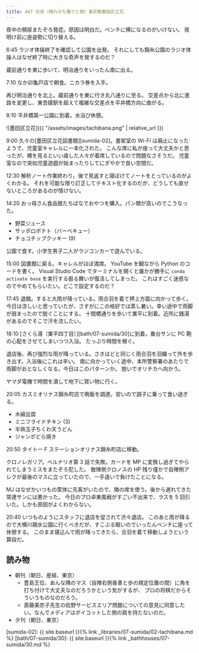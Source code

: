 ```yaml
---
title: 447 日目（晴れのち曇りと雨）東京都墨田区立花
---
```


夜中の頻尿またぞろ発症。原因は明白だ。ベンチに横になるのがいけない。
夜明け前に座姿勢に切り替える。

6:45 ラジオ体操終了を確認して公園を出発。
それにしても錦糸公園のラジオ体操人はなぜ終了時に大きな奇声を発するのだ？

蔵前通りを東に歩いて、明治通りをいったん南に出る。

7:10 なか卯亀戸店で朝食。ニカラ券を入手。

再び明治通りを北上。蔵前通りを東に行き丸八通りに至る。
交差点から北に進路を変更し、東吾嬬駅を超えて複雑な交差点を平井橋方向に曲がる。

8:10 平井橋第一公園に到着。水浴び休憩。

![墨田区立花]({{ "/assets/images/tachibana.png" | relative_url }})

9:00 久々の[墨田区立花図書館][sumida-02]。書架室の Wi-Fi は廃止になったようで、児童室キャレルに一本化された。
こんな席に私が座って大丈夫かと思ったが、横を見るといい歳した人々が着席しているので問題なさそうだ。
児童室なので突如児童遊戯が始まったりしてにぎやかで良い空間だ。

12:30 解析ノート作業終わり。後で見返すと寝ぼけてノートをとっているのがよくわかる。
それを可能な限り訂正してテキスト化するのだが、どうしても直せないところがあるのが情けない。

14:20 おっ母さん食品館たちばなでおやつを購入。パン類が高いのでこうなった。

* 野菜ジュース
* サッポロポテト（バーベキュー）
* チョコチップクッキー (9)

公園で食す。小学生男子二人がラジコンカーで遊んでいる。

15:00 図書館に戻る。キャレルがほぼ満席。
YouTube を観ながら Python のコードを書く。
Visual Studio Code でターミナルを開くと誰かが勝手に `conda activate base` を実行する振る舞いが復活してしまった。
これはすごく迷惑なのでやめてもらいたい。どこで設定するのだ？

17:45 退館。すると大雨が降っている。雨合羽を着て押上方面に向かって歩く。
今日は涼しいと思っていたが、さすがにこの格好では蒸し暑い。幸い途中で雨脚が弱まったので脱ぐことにする。
十間橋通りを歩いて業平に到着。近所に銭湯があるのでそこで汗を流したい。

18:10 [さくら湯（業平四丁目）][bath/07-sumida/30]に到着。番台サンに PC 鞄の心配をさせてしまいつつ入浴。
たっぷり時間を稼ぐ。

退店後、再び強烈な雨が降っている。さきほどと同じく雨合羽を羽織って外を歩き出す。入浴後にこれは辛い。
南に向かっていく途中、本所警察署のあたりで雨脚がおとなしくなる。今日はこのパターンか。
脱いでオリチカへ向かう。

ヤマダ電機で時間を潰して地下に買い物に行く。

20:05 カスミオリナス錦糸町店で晩飯を調達。安いので調子に乗って食い過ぎる。

* 木綿豆腐
* ミニフライドチキン (3)
* 半熟玉子ちくわ天うどん
* ジャンボどら焼き

20:50 タイトー F ステーションオリナス錦糸町店に移動。

クロノレガリア。ベルナリオ第 3 話で失敗。カードを MP に変換し過ぎてやられてしまうミスをまたぞろ犯した。
敵陣側クロノスの HP 残り僅かで自陣側アレクが最後のマスに立っていたので、一手違いで負けたことになる。

MJ はなぜかいつもの筐体に先客がいたので、隣の席を使う。後から遅れてきた常連サンには悪かった。
今日のプロ卓東風戦がすごい不出来で、ラスを 5 回引いた。しかも原因がよくわからない。

20:40 いつものようにスタッフに退店を促されて渋々退店。
このあと雨が降るので大横川親水公園に行くべきだが、すこぶる眠いのでいったんベンチに座って休憩する。
このまま寝込んで雨が降ってきたら、合羽を着て移動しようという算段だ。

## 読み物

* 朝刊（朝日、産経、東京）
  * 豊島王位、あんな隅のマス（自陣右側香車と歩の規定位置の間）に角を打ち付けて大丈夫なのだろうかという気がするが、
    プロの将棋だからそういうものなのだろう。
  * 斎藤美奈子先生の佐野サービスエリア問題についての意見に同意したい。なんでメディアはボイコットした側の肩を持たないのだ。
* 夕刊（朝日、東京）

[sumida-02]: {{ site.baseurl }}{% link _libraries/07-sumida/02-tachibana.md %}
[bath/07-sumida/30]: {{ site.baseurl }}{% link _bathhouses/07-sumida/30.md %}
